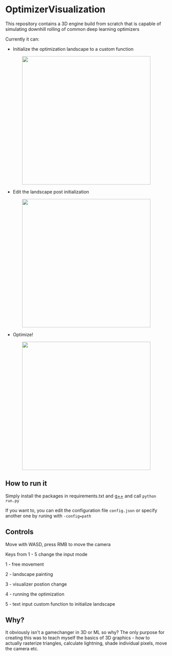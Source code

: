 # OptimizerVisualization
This repository contains a 3D engine build from scratch that is capable of simulating downhill rolling of common deep learning optimizers 

Currently it can:
- Initialize the optimization landscape to a custom function

 <p align="center">
<img src="https://github.com/SzymonOzog/OptimizerVisualization/assets/58388001/48144c91-032f-4e48-a438-10319b79b285"  width="400" />
 </p>

- Edit the landscape post initialization
<p align="center">
<img src="https://github.com/SzymonOzog/OptimizerVisualization/assets/58388001/64200395-3c2d-4742-a6fc-4fab36bf81be"  width="400" />
</p>

- Optimize!
<p align="center">
<img src="https://github.com/SzymonOzog/OptimizerVisualization/assets/58388001/03960d33-0a6b-4849-a9da-33e118d36ec9"  width="400" />
</p>

## How to run it
Simply install the packages in requirements.txt and [g++](https://code.visualstudio.com/docs/cpp/config-mingw#_installing-the-mingww64-toolchain) and call `python run.py`

If you want to, you can edit the configuration file `config.json` or specify another one by runing with `-config=path`

## Controls
Move with WASD, press RMB to move the camera 

Keys from 1 - 5 change the input mode

1 - free movement

2 - landscape painting

3 - visualizer postion change

4 - running the optimization

5 - text input custom function to initialize landscape

## Why?
It obviously isn't a gamechanger in 3D or ML so why? The only purpose for creating this was to teach myself the basics of 3D graphics - how to actually rasterize triangles, calculate lightning, shade individual pixels, move the camera etc.
